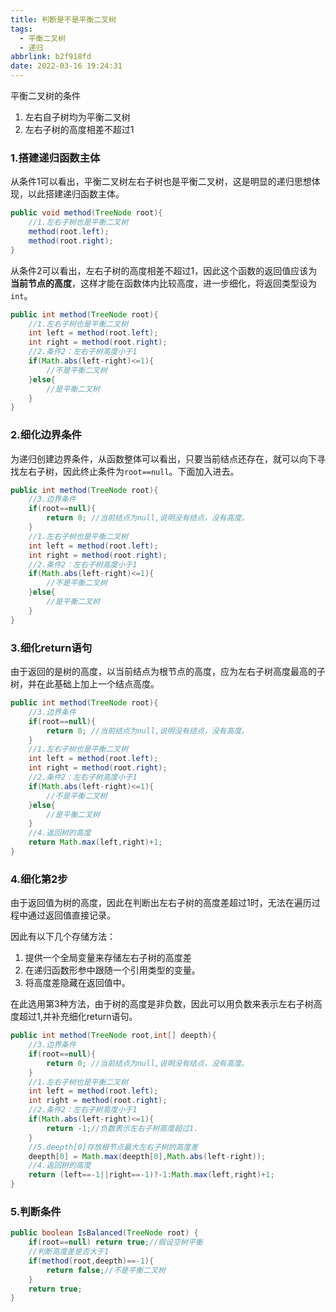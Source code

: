 ```yaml
---
title: 判断是不是平衡二叉树
tags:
  - 平衡二叉树
  - 递归
abbrlink: b2f918fd
date: 2022-03-16 19:24:31
---
```


平衡二叉树的条件

1. 左右自子树均为平衡二叉树
2. 左右子树的高度相差不超过1

<!--more-->

### 1.搭建递归函数主体

​	从条件1可以看出，平衡二叉树左右子树也是平衡二叉树，这是明显的递归思想体现，以此搭建递归函数主体。

```java
public void method(TreeNode root){
    //1.左右子树也是平衡二叉树
    method(root.left);
    method(root.right);
}
```

从条件2可以看出，左右子树的高度相差不超过1，因此这个函数的返回值应该为**当前节点的高度**，这样才能在函数体内比较高度，进一步细化，将返回类型设为`int`。

```java
public int method(TreeNode root){
    //1.左右子树也是平衡二叉树
    int left = method(root.left);
    int right = method(root.right);
    //2.条件2：左右子树高度小于1
    if(Math.abs(left-right)<=1){
        //不是平衡二叉树
    }else{
        //是平衡二叉树
    }
}
```

### 2.细化边界条件

为递归创建边界条件，从函数整体可以看出，只要当前结点还存在，就可以向下寻找左右子树，因此终止条件为`root==null`。下面加入进去。

```java
public int method(TreeNode root){
    //3.边界条件
    if(root==null){
        return 0; //当前结点为null,说明没有结点，没有高度。
    }
    //1.左右子树也是平衡二叉树
    int left = method(root.left);
    int right = method(root.right);
    //2.条件2：左右子树高度小于1
    if(Math.abs(left-right)<=1){
        //不是平衡二叉树
    }else{
        //是平衡二叉树
    }
}
```

### 3.细化return语句

由于返回的是树的高度，以当前结点为根节点的高度，应为左右子树高度最高的子树，并在此基础上加上一个结点高度。

```java
public int method(TreeNode root){
    //3.边界条件
    if(root==null){
        return 0; //当前结点为null,说明没有结点，没有高度。
    }
    //1.左右子树也是平衡二叉树
    int left = method(root.left);
    int right = method(root.right);
    //2.条件2：左右子树高度小于1
    if(Math.abs(left-right)<=1){
        //不是平衡二叉树
    }else{
        //是平衡二叉树
    }
    //4.返回树的高度
    return Math.max(left,right)+1;
}
```

### 4.细化第2步

由于返回值为树的高度，因此在判断出左右子树的高度差超过1时，无法在遍历过程中通过返回值直接记录。

因此有以下几个存储方法：

1. 提供一个全局变量来存储左右子树的高度差
2. 在递归函数形参中跟随一个引用类型的变量。
3. 将高度差隐藏在返回值中。

在此选用第3种方法，由于树的高度是非负数，因此可以用负数来表示左右子树高度超过1,并补充细化return语句。

```java
public int method(TreeNode root,int[] deepth){
    //3.边界条件
    if(root==null){
        return 0; //当前结点为null,说明没有结点，没有高度。
    }
    //1.左右子树也是平衡二叉树
    int left = method(root.left);
    int right = method(root.right);
    //2.条件2：左右子树高度小于1
    if(Math.abs(left-right)<=1){
        return -1;//负数表示左右子树高度超过1.
    }
    //5.deepth[0]存放根节点最大左右子树的高度差
    deepth[0] = Math.max(deepth[0],Math.abs(left-right));
    //4.返回树的高度
    return (left==-1||right==-1)?-1:Math.max(left,right)+1;
}
```

### 5.判断条件

```java
public boolean IsBalanced(TreeNode root) {
    if(root==null) return true;//假设空树平衡
    //判断高度差是否大于1
    if(method(root,deepth)==-1){
        return false;//不是平衡二叉树
    }
    return true;
}
```

